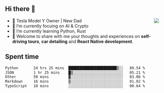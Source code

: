 ## Hi there 👋
<img align="right" src="https://github-readme-stats.vercel.app/api?username=ljunb&show_icons=true&icon_color=CE1D2D&text_color=718096&bg_color=00000000&hide_title=true&hide_border=true" />

- 🚗 Tesla Model Y Owner | New Dad
- 🔭 I’m currently focuing on AI & Crypto
- 🌱 I’m currently learning Python, Rust
- 💬 Welcome to share with me your thoughts and experiences on **self-driving tours**, **car detailing** and **React Native development**.




## Spent time
<!--START_SECTION:waka-->

```txt
Python       24 hrs 25 mins  ██████████████████████▒░░   89.54 %
JSON         1 hr 25 mins    █▒░░░░░░░░░░░░░░░░░░░░░░░   05.21 %
Other        50 mins         ▓░░░░░░░░░░░░░░░░░░░░░░░░   03.06 %
Markdown     16 mins         ▒░░░░░░░░░░░░░░░░░░░░░░░░   01.02 %
TypeScript   10 mins         ░░░░░░░░░░░░░░░░░░░░░░░░░   00.64 %
```

<!--END_SECTION:waka-->
